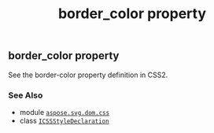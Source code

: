 ﻿---
title: border_color property
second_title: Aspose.SVG for Python via .NET API References
description: 
type: docs
weight: 210
url: /python-net/aspose.svg.dom.css/icssstyledeclaration/border_color/
is_root: false
---

## border_color property


See the border-color property definition in CSS2.

### See Also
* module [`aspose.svg.dom.css`](../../)
* class [`ICSSStyleDeclaration`](/svg/python-net/aspose.svg.dom.css/icssstyledeclaration)

